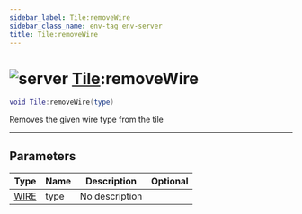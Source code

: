 ```yaml
---
sidebar_label: Tile:removeWire
sidebar_class_name: env-tag env-server
title: Tile:removeWire
---
```


# <img src='/img/wiki/server.png' alt='server' data-tag='env-tag' /> [Tile](../tile/README.md):removeWire

```lua
void Tile:removeWire(type)
```

Removes the given wire type from the tile<br/>

-----------------
## Parameters

| Type   | Name | Description | Optional |
| ------ | ---- | ----------- | -------: |
| [WIRE](../wire/README.md) | type | No description |   |
